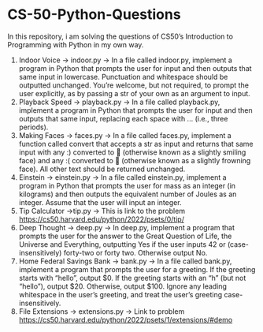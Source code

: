 # CS-50-Python-Questions
In this repository, i am solving the questions of CS50’s Introduction to Programming with Python in my own way.
1. Indoor Voice -> indoor.py -> In a file called indoor.py, implement a program in Python that prompts the user for input and then outputs that same input in lowercase. Punctuation and whitespace should be outputted unchanged. You’re welcome, but not required, to prompt the user explicitly, as by passing a str of your own as an argument to input.
2. Playback Speed -> playback.py -> In a file called playback.py, implement a program in Python that prompts the user for input and then outputs that same input, replacing each space with ... (i.e., three periods).
3. Making Faces -> faces.py -> In a file called faces.py, implement a function called convert that accepts a str as input and returns that same input with any :) converted to 🙂 (otherwise known as a slightly smiling face) and any :( converted to 🙁 (otherwise known as a slightly frowning face). All other text should be returned unchanged.
4. Einstein -> einstein.py -> In a file called einstein.py, implement a program in Python that prompts the user for mass as an integer (in kilograms) and then outputs the equivalent number of Joules as an integer. Assume that the user will input an integer.
5. Tip Calculator ->tip.py -> This is link to the problem https://cs50.harvard.edu/python/2022/psets/0/tip/
6. Deep Thought -> deep.py -> In deep.py, implement a program that prompts the user for the answer to the Great Question of Life, the Universe and Everything, outputting Yes if the user inputs 42 or (case-insensitively) forty-two or forty two. Otherwise output No.
7. Home Federal Savings Bank -> bank.py -> In a file called bank.py, implement a program that prompts the user for a greeting. If the greeting starts with “hello”, output $0. If the greeting starts with an “h” (but not “hello”), output $20. Otherwise, output $100. Ignore any leading whitespace in the user’s greeting, and treat the user’s greeting case-insensitively.
8. File Extensions -> extensions.py -> Link to problem  https://cs50.harvard.edu/python/2022/psets/1/extensions/#demo 
